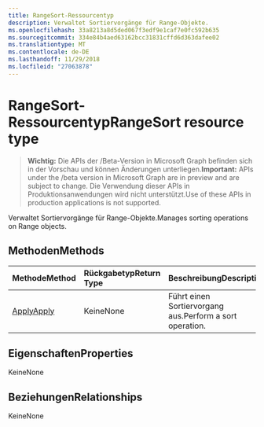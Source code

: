 ```yaml
---
title: RangeSort-Ressourcentyp
description: Verwaltet Sortiervorgänge für Range-Objekte.
ms.openlocfilehash: 33a8213a8d5ded067f3edf9e1caf7e0fc592b635
ms.sourcegitcommit: 334e84b4aed63162bcc31831cffd6d363dafee02
ms.translationtype: MT
ms.contentlocale: de-DE
ms.lasthandoff: 11/29/2018
ms.locfileid: "27063878"
---
```

# <a name="rangesort-resource-type"></a><span data-ttu-id="e67ef-103">RangeSort-Ressourcentyp</span><span class="sxs-lookup"><span data-stu-id="e67ef-103">RangeSort resource type</span></span>

> <span data-ttu-id="e67ef-104">**Wichtig:** Die APIs der /Beta-Version in Microsoft Graph befinden sich in der Vorschau und können Änderungen unterliegen.</span><span class="sxs-lookup"><span data-stu-id="e67ef-104">**Important:** APIs under the /beta version in Microsoft Graph are in preview and are subject to change.</span></span> <span data-ttu-id="e67ef-105">Die Verwendung dieser APIs in Produktionsanwendungen wird nicht unterstützt.</span><span class="sxs-lookup"><span data-stu-id="e67ef-105">Use of these APIs in production applications is not supported.</span></span>

<span data-ttu-id="e67ef-106">Verwaltet Sortiervorgänge für Range-Objekte.</span><span class="sxs-lookup"><span data-stu-id="e67ef-106">Manages sorting operations on Range objects.</span></span>


## <a name="methods"></a><span data-ttu-id="e67ef-107">Methoden</span><span class="sxs-lookup"><span data-stu-id="e67ef-107">Methods</span></span>

| <span data-ttu-id="e67ef-108">Methode</span><span class="sxs-lookup"><span data-stu-id="e67ef-108">Method</span></span>           | <span data-ttu-id="e67ef-109">Rückgabetyp</span><span class="sxs-lookup"><span data-stu-id="e67ef-109">Return Type</span></span>    |<span data-ttu-id="e67ef-110">Beschreibung</span><span class="sxs-lookup"><span data-stu-id="e67ef-110">Description</span></span>|
|:---------------|:--------|:----------|
|[<span data-ttu-id="e67ef-111">Apply</span><span class="sxs-lookup"><span data-stu-id="e67ef-111">Apply</span></span>](../api/rangesort-apply.md)|<span data-ttu-id="e67ef-112">Keine</span><span class="sxs-lookup"><span data-stu-id="e67ef-112">None</span></span>|<span data-ttu-id="e67ef-113">Führt einen Sortiervorgang aus.</span><span class="sxs-lookup"><span data-stu-id="e67ef-113">Perform a sort operation.</span></span>|

## <a name="properties"></a><span data-ttu-id="e67ef-114">Eigenschaften</span><span class="sxs-lookup"><span data-stu-id="e67ef-114">Properties</span></span>
<span data-ttu-id="e67ef-115">Keine</span><span class="sxs-lookup"><span data-stu-id="e67ef-115">None</span></span>

## <a name="relationships"></a><span data-ttu-id="e67ef-116">Beziehungen</span><span class="sxs-lookup"><span data-stu-id="e67ef-116">Relationships</span></span>
<span data-ttu-id="e67ef-117">Keine</span><span class="sxs-lookup"><span data-stu-id="e67ef-117">None</span></span>


<!-- uuid: 8fcb5dbc-d5aa-4681-8e31-b001d5168d79
2015-10-25 14:57:30 UTC -->
<!-- {
  "type": "#page.annotation",
  "description": "RangeSort resource",
  "keywords": "",
  "section": "documentation",
  "tocPath": ""
}-->